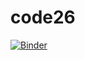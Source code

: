 # code26
[![Binder](https://mybinder.org/badge_logo.svg)](https://mybinder.org/v2/gh/audama1/code26.git/main)
